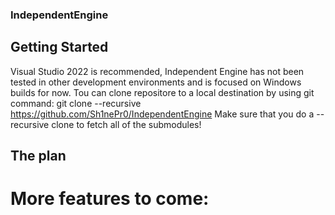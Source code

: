 ### IndependentEngine
## Getting Started
Visual Studio 2022 is recommended, Independent Engine has not been tested in other development environments and is focused on Windows builds for now.
Tou can clone repositore to a local destination by using git command:
git clone --recursive https://github.com/Sh1nePr0/IndependentEngine
Make sure that you do a --recursive clone to fetch all of the submodules!
## The plan
#  More features to come:
